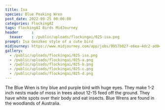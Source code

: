 ```yaml
---
title: Isa
species: Blue Peaking Wren
post_date: 2022-09-25 00:00:00
categories: FlockingAI
tags: FlockingAI Birds MidJourney 
header      :
  teaser    : /public/uploads/flockingai/025-isa.png
prompt: Isa Genzken style of a cute bird
midjourney: https://www.midjourney.com/app/jobs/9957b027-e6ea-4dc2-ad04-da191deee894
gallery: 
  - /public/uploads/flockingai/025-isa.png
  - /public/uploads/flockingai/025-a.png
  - /public/uploads/flockingai/025-b.png
  - /public/uploads/flockingai/025-c.png
  - /public/uploads/flockingai/025-d.png
---
```


The Blue Wren is tiny blue and purple bird with huge eyes. They make 1-2 inch nests made of moss in trees about 12-15 feed off the ground. They have white spots over their body and eat insects. Blue Wrens are found in the woodlands of Australia.
